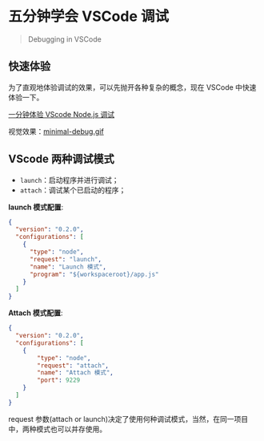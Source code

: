 # 五分钟学会 VSCode 调试

> Debugging in VSCode

## 快速体验

为了直观地体验调试的效果，可以先抛开各种复杂的概念，现在 VSCode 中快速体验一下。

[一分钟体验 VScode Node.js 调试](JavaScript/minimal-node-app/README.md)

视觉效果：[minimal-debug.gif](screenshots/minimal-debug.gif)


## VScode 两种调试模式

- `launch`：启动程序并进行调试；
- `attach`：调试某个已启动的程序；

**launch 模式配置**:

```json
{
  "version": "0.2.0",
  "configurations": [
    {
      "type": "node",
      "request": "launch",
      "name": "Launch 模式",
      "program": "${workspaceroot}/app.js"
    }
  ]
}
```

**Attach 模式配置**:

```json
{
  "version": "0.2.0",
  "configurations": [
    {
        "type": "node",
        "request": "attach",
        "name": "Attach 模式",
        "port": 9229
    }
  ]
}
```

request 参数(attach or launch)决定了使用何种调试模式，当然，在同一项目中，两种模式也可以并存使用。
